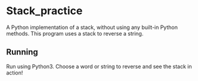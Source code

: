 # Stack_practice

A Python implementation of a stack, without using any built-in Python methods. This program uses a stack to reverse a string. 

## Running

Run using Python3. Choose a word or string to reverse and see the stack in action!
